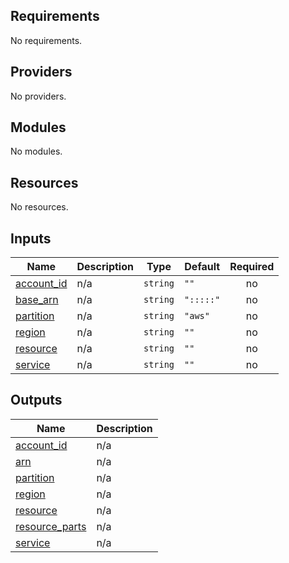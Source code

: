 ## Requirements

No requirements.

## Providers

No providers.

## Modules

No modules.

## Resources

No resources.

## Inputs

| Name | Description | Type | Default | Required |
|------|-------------|------|---------|:--------:|
| <a name="input_account_id"></a> [account\_id](#input\_account\_id) | n/a | `string` | `""` | no |
| <a name="input_base_arn"></a> [base\_arn](#input\_base\_arn) | n/a | `string` | `":::::"` | no |
| <a name="input_partition"></a> [partition](#input\_partition) | n/a | `string` | `"aws"` | no |
| <a name="input_region"></a> [region](#input\_region) | n/a | `string` | `""` | no |
| <a name="input_resource"></a> [resource](#input\_resource) | n/a | `string` | `""` | no |
| <a name="input_service"></a> [service](#input\_service) | n/a | `string` | `""` | no |

## Outputs

| Name | Description |
|------|-------------|
| <a name="output_account_id"></a> [account\_id](#output\_account\_id) | n/a |
| <a name="output_arn"></a> [arn](#output\_arn) | n/a |
| <a name="output_partition"></a> [partition](#output\_partition) | n/a |
| <a name="output_region"></a> [region](#output\_region) | n/a |
| <a name="output_resource"></a> [resource](#output\_resource) | n/a |
| <a name="output_resource_parts"></a> [resource\_parts](#output\_resource\_parts) | n/a |
| <a name="output_service"></a> [service](#output\_service) | n/a |
